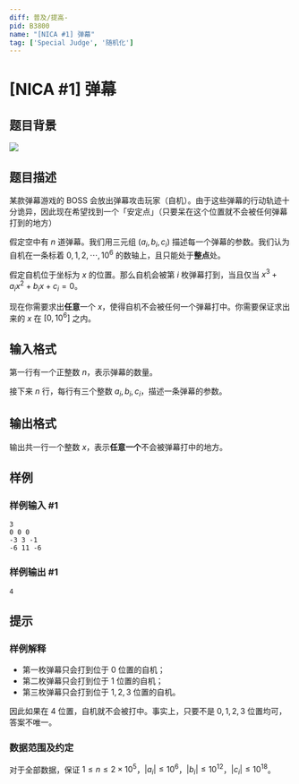 ```yaml
---
diff: 普及/提高-
pid: B3800
name: "[NICA #1] 弹幕"
tag: ['Special Judge', '随机化']
---
```

# [NICA #1] 弹幕
## 题目背景

![](https://cdn.luogu.com.cn/upload/image_hosting/d7u8mpld.png)
## 题目描述

某款弹幕游戏的 BOSS 会放出弹幕攻击玩家（自机）。由于这些弹幕的行动轨迹十分诡异，因此现在希望找到一个「安定点」（只要呆在这个位置就不会被任何弹幕打到的地方）

假定空中有 $n$ 道弹幕。我们用三元组 $(a_i,b_i,c_i)$ 描述每一个弹幕的参数。我们认为自机在一条标着 $0,1,2,\cdots,10^6$ 的数轴上，且只能处于**整点**处。

假定自机位于坐标为 $x$ 的位置。那么自机会被第 $i$ 枚弹幕打到，当且仅当 $x^3+a_ix^2+b_ix+c_i=0$。

现在你需要求出**任意**一个 $x$，使得自机不会被任何一个弹幕打中。你需要保证求出来的 $x$ 在 $[0,10^6]$ 之内。
## 输入格式

第一行有一个正整数 $n$，表示弹幕的数量。

接下来 $n$ 行，每行有三个整数 $a_i,b_i,c_i$，描述一条弹幕的参数。
## 输出格式

输出共一行一个整数 $x$，表示**任意一个**不会被弹幕打中的地方。
## 样例

### 样例输入 #1
```
3
0 0 0
-3 3 -1
-6 11 -6
```
### 样例输出 #1
```
4
```
## 提示

### 样例解释

- 第一枚弹幕只会打到位于 $0$ 位置的自机；
- 第二枚弹幕只会打到位于 $1$ 位置的自机；
- 第三枚弹幕只会打到位于 $1,2,3$ 位置的自机。

因此如果在 $4$ 位置，自机就不会被打中。事实上，只要不是 $0,1,2,3$ 位置均可，答案不唯一。

### 数据范围及约定

对于全部数据，保证 $1\le n\le 2\times 10^5$，$|a_i|\le 10^6$，$|b_i|\le 10^{12}$，$|c_i|\le 10^{18}$。
